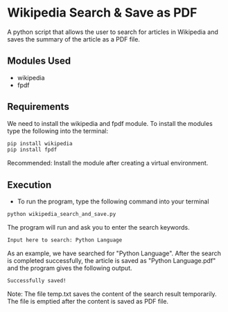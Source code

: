 # Wikipedia Search & Save as PDF
A python script that allows the user to search for articles in Wikipedia and saves the summary of the article as a PDF file.

## Modules Used

- wikipedia
- fpdf

## Requirements
We need to install the wikipedia and fpdf module. To install the modules type the following into the terminal:
```bash
pip install wikipedia
pip install fpdf
```

Recommended: Install the module after creating a virtual environment.

## Execution
- To run the program, type the following command into your terminal 

```bash
python wikipedia_search_and_save.py
```
The program will run and ask you to enter the search keywords.
```bash
Input here to search: Python Language
```
As an example, we have searched for "Python Language".
After the search is completed successfully, the article is saved as "Python Language.pdf" and the program gives the following output.
```bash
Successfully saved!
```
Note: The file temp.txt saves the content of the search result temporarily. The file is emptied after the content is saved as PDF file.